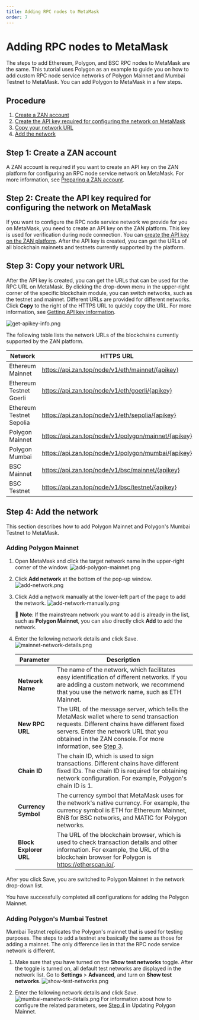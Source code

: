 ```yaml
---
title: Adding RPC nodes to MetaMask
order: 7
---
```


# Adding RPC nodes to MetaMask
The steps to add Ethereum, Polygon, and BSC RPC nodes to MetaMask are the same. This tutorial uses Polygon as an example to guide you on how to add custom RPC node service networks of Polygon Mainnet and Mumbai Testnet to MetaMask. You can add Polygon to MetaMask in a few steps. 

## Procedure
1. [Create a ZAN account](#step-1-create-a-zan-account)
2. [Create the API key required for configuring the network on MetaMask](#step-2-create-the-api-key-required-for-configuring-the-network-on-metamask)
3. [Copy your network URL](#step-3-copy-your-network-url)
4. [Add the network](#step-4-add-the-network)

## Step 1: Create a ZAN account
A ZAN account is required if you want to create an API key on the ZAN platform for configuring an RPC node service network on MetaMask. For more information, see [Preparing a ZAN account](/guide/getting-started#-preparing-a-zan-account).

## Step 2: Create the API key required for configuring the network on MetaMask
If you want to configure the RPC node service network we provide for you on MetaMask, you need to create an API key on the ZAN platform. This key is used for verification during node connection.
You can [create the API key on the ZAN platform](/guide/getting-started#creating-an-api-key). After the API key is created, you can get the URLs of all blockchain mainnets and testnets currently supported by the platform. 

## Step 3: Copy your network URL
After the API key is created, you can get the URLs that can be used for the RPC URL on MetaMask. By clicking the drop-down menu in the upper-right corner of the specific blockchain module, you can switch networks, such as the testnet and mainnet. Different URLs are provided for different networks. Click **Copy** to the right of the HTTPS URL to quickly copy the URL. For more information, see [Getting API key information](/guide/getting-started#getting-api-key-information). 

![get-apikey-info.png](./images/get-apikey-info.png)

The following table lists the network URLs of the blockchains currently supported by the ZAN platform.

| **Network** | **HTTPS URL** | **WSS URL** | **Chain ID** | **Symbol** |
|--------------------------|------------------------------------------------------|---------------------------------------------------------|--------------|------------|
| Ethereum Mainnet | https://api.zan.top/node/v1/eth/mainnet/{apikey} | wss://api.zan.top/node/ws/v1/eth/mainnet/{apikey} | 1 | ETH |
| Ethereum Testnet Goerli | https://api.zan.top/node/v1/eth/goerli/{apikey} | https://api.zan.top/node/ws/v1/eth/goerli/{apikey} | 5 | ETH |
| Ethereum Testnet Sepolia | https://api.zan.top/node/v1/eth/sepolia/{apikey} | https://api.zan.top/node/ws/v1/eth/sepolia/{apikey} | 11155111 | ETH |
| Polygon Mainnet | https://api.zan.top/node/v1/polygon/mainnet/{apikey} | https://api.zan.top/node/ws/v1/polygon/mainnet/{apikey} | 137 | MATIC |
| Polygon Mumbai | https://api.zan.top/node/v1/polygon/mumbai/{apikey} | https://api.zan.top/node/ws/v1/polygon/mumbai/{apikey} | 80001 | MATIC |
| BSC Mainnet | https://api.zan.top/node/v1/bsc/mainnet/{apikey} | https://api.zan.top/node/ws/v1/bsc/mainnet/{apikey} | 56 | BNB |
| BSC Testnet | https://api.zan.top/node/v1/bsc/testnet/{apikey} | https://api.zan.top/node/ws/v1/bsc/testnet/{apikey} | 97 | BNB |

## Step 4: Add the network
This section describes how to add Polygon Mainnet and Polygon's Mumbai Testnet to MetaMask. 

### Adding Polygon Mainnet
1. Open MetaMask and click the target network name in the upper-right corner of the window.
   ![add-polygon-mainnet.png](./images/add-polygon-mainnet.png)

2. Click **Add network** at the bottom of the pop-up window.
   ![add-network.png](./images/add-network.png)

3. Click Add a network manually at the lower-left part of the page to add the network. 
   ![add-network-manually.png](./images/add-network-manually.png)

   <Alert type="info">
   📘 <b>Note</b>: If the mainstream network you want to add is already in the list, such as <b>Polygon Mainnet</b>, you can also directly click <b>Add</b> to add the network.
   </Alert>

4. Enter the following network details and click Save. 
   ![mainnet-network-details.png](./images/mainnet-network-details.png)

   | Parameter | Description |
   |------------------------|------------------------------------------------------|
   | **Network Name** | The name of the network, which facilitates easy identification of different networks. If you are adding a custom network, we recommend that you use the network name, such as ETH Mainnet.  |
   | **New RPC URL** | The URL of the message server, which tells the MetaMask wallet where to send transaction requests. Different chains have different fixed servers. Enter the network URL that you obtained in the ZAN console. For more information, see [Step 3](#step-3-copy-your-network-url).  |
   | **Chain ID** | The chain ID, which is used to sign transactions. Different chains have different fixed IDs. The chain ID is required for obtaining network configuration. For example, Polygon's chain ID is 1.  |
   | **Currency Symbol** | The currency symbol that MetaMask uses for the network's native currency. For example, the currency symbol is ETH for Ethereum Mainnet, BNB for BSC networks, and MATIC for Polygon networks.  |
   | **Block Explorer URL** | The URL of the blockchain browser, which is used to check transaction details and other information. For example, the URL of the blockchain browser for Polygon is https://etherscan.io/.  |

After you click Save, you are switched to Polygon Mainnet in the network drop-down list. 

 You have successfully completed all configurations for adding the Polygon Mainnet. 

### Adding Polygon's Mumbai Testnet

Mumbai Testnet replicates the Polygon's mainnet that is used for testing purposes. The steps to add a testnet are basically the same as those for adding a mainnet. The only difference lies in that the RPC node service network is different. 

1. Make sure that you have turned on the **Show test networks** toggle. 
   After the toggle is turned on, all default test networks are displayed in the network list. Go to **Settings** > **Advanced**, and turn on **Show test networks**. 
   ![show-test-networks.png](./images/show-test-networks.png)

2. Enter the following network details and click Save. 
   ![mumbai-manetwork-details.png](./images/mumbai-manetwork-details.png)
   For information about how to configure the related parameters, see [Step 4](#adding-polygon-mainnet) in Updating Polygon Mainnet. 
